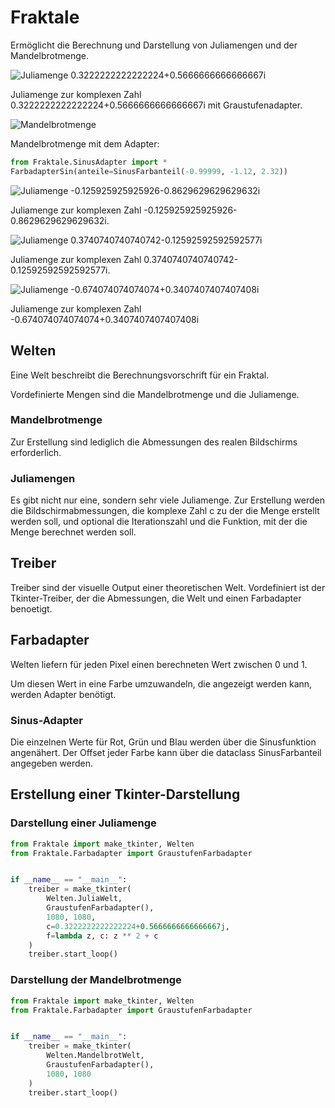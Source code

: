 # Fraktale

Ermöglicht die Berechnung und Darstellung von Juliamengen und der Mandelbrotmenge.

![Juliamenge 0.3222222222222224+0.5666666666666667i](doc/julia.png)

Juliamenge zur komplexen Zahl 0.3222222222222224+0.5666666666666667i mit Graustufenadapter.

![Mandelbrotmenge](doc/mandelbrot_1.5625_1.25.jpg)

Mandelbrotmenge mit dem Adapter: 
```python 
from Fraktale.SinusAdapter import *
FarbadapterSin(anteile=SinusFarbanteil(-0.99999, -1.12, 2.32))
```

![Juliamenge -0.125925925925926-0.8629629629629632i](doc/julia_-0.125925925925926-0.8629629629629632i_1.953125_1.25.jpg)

Juliamenge zur komplexen Zahl -0.125925925925926-0.8629629629629632i.

![Juliamenge 0.3740740740740742-0.12592592592592577i](doc/julia_0.3740740740740742-0.12592592592592577i_1.5625_1.25.jpg)

Juliamenge zur komplexen Zahl 0.3740740740740742-0.12592592592592577i.

![Juliamenge -0.674074074074074+0.3407407407407408i](doc/julia_-0.674074074074074+0.3407407407407408i_1.0_1.25.jpg)

Juliamenge zur komplexen Zahl -0.674074074074074+0.3407407407407408i

## Welten

Eine Welt beschreibt die Berechnungsvorschrift für ein Fraktal.

Vordefinierte Mengen sind die Mandelbrotmenge und die Juliamenge.

### Mandelbrotmenge
Zur Erstellung sind lediglich die Abmessungen des realen Bildschirms erforderlich.

### Juliamengen
Es gibt nicht nur eine, sondern sehr viele Juliamenge.
Zur Erstellung werden die Bildschirmabmessungen, die komplexe Zahl c zu der die Menge erstellt werden soll, 
und optional die Iterationszahl und die Funktion, mit der die Menge berechnet werden soll.

## Treiber
Treiber sind der visuelle Output einer theoretischen Welt.
Vordefiniert ist der Tkinter-Treiber, der die Abmessungen, die Welt und einen Farbadapter benoetigt.

## Farbadapter
Welten liefern für jeden Pixel einen berechneten Wert zwischen 0 und 1.

Um diesen Wert in eine Farbe umzuwandeln, die angezeigt werden kann, werden Adapter benötigt.

### Sinus-Adapter
Die einzelnen Werte für Rot, Grün und Blau werden über die Sinusfunktion angenähert.
Der Offset jeder Farbe kann über die dataclass SinusFarbanteil angegeben werden.

## Erstellung einer Tkinter-Darstellung
### Darstellung einer Juliamenge
```python
from Fraktale import make_tkinter, Welten
from Fraktale.Farbadapter import GraustufenFarbadapter


if __name__ == "__main__":
    treiber = make_tkinter(
        Welten.JuliaWelt,
        GraustufenFarbadapter(),
        1080, 1080, 
        c=0.3222222222222224+0.5666666666666667j, 
        f=lambda z, c: z ** 2 + c
    )
    treiber.start_loop()

```
### Darstellung der Mandelbrotmenge
```python
from Fraktale import make_tkinter, Welten
from Fraktale.Farbadapter import GraustufenFarbadapter


if __name__ == "__main__":
    treiber = make_tkinter(
        Welten.MandelbrotWelt,
        GraustufenFarbadapter(),
        1080, 1080
    )
    treiber.start_loop()

```